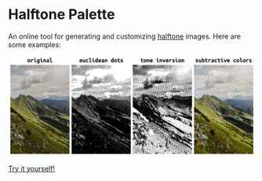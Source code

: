 # Halftone Palette

An online tool for generating and customizing [halftone](https://en.wikipedia.org/wiki/Halftone) images. Here are some examples:

![](img/demo.png)

[Try it yourself!](https://ychalier.github.io/halftone-palette/)